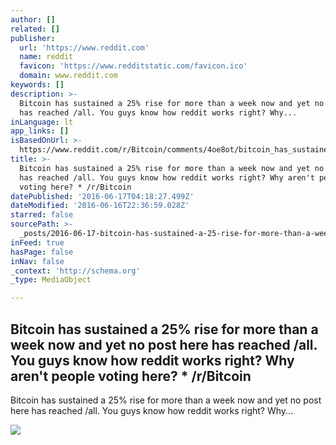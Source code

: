 ```yaml
---
author: []
related: []
publisher:
  url: 'https://www.reddit.com'
  name: reddit
  favicon: 'https://www.redditstatic.com/favicon.ico'
  domain: www.reddit.com
keywords: []
description: >-
  Bitcoin has sustained a 25% rise for more than a week now and yet no post here
  has reached /all. You guys know how reddit works right? Why...
inLanguage: lt
app_links: []
isBasedOnUrl: >-
  https://www.reddit.com/r/Bitcoin/comments/4oe8ot/bitcoin_has_sustained_a_25_rise_for_more_than_a/
title: >-
  Bitcoin has sustained a 25% rise for more than a week now and yet no post here
  has reached /all. You guys know how reddit works right? Why aren't people
  voting here? * /r/Bitcoin
datePublished: '2016-06-17T04:18:27.499Z'
dateModified: '2016-06-16T22:36:59.028Z'
starred: false
sourcePath: >-
  _posts/2016-06-17-bitcoin-has-sustained-a-25-rise-for-more-than-a-week-now-an.md
inFeed: true
hasPage: false
inNav: false
_context: 'http://schema.org'
_type: MediaObject

---
```

<article style=""><h1>Bitcoin has sustained a 25% rise for more than a week now and yet no post here has reached /all. You guys know how reddit works right? Why aren't people voting here? * /r/Bitcoin</h1><p>Bitcoin has sustained a 25% rise for more than a week now and yet no post here has reached /all. You guys know how reddit works right? Why...</p><img src="https://www.redditstatic.com/icon.png" /></article>
